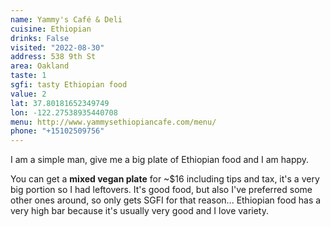 ```yaml
---
name: Yammy's Café & Deli 
cuisine: Ethiopian
drinks: False
visited: "2022-08-30"
address: 538 9th St
area: Oakland
taste: 1
sgfi: tasty Ethiopian food
value: 2
lat: 37.80181652349749
lon: -122.27538935440708
menu: http://www.yammysethiopiancafe.com/menu/
phone: "+15102509756"
---
```


I am a simple man, give me a big plate of Ethiopian food and I am happy.

You can get a **mixed vegan plate** for ~$16 including tips and tax, it's a very big portion so I had leftovers. It's good food, but also I've preferred some other ones around, so only gets SGFI for that reason... Ethiopian food has a very high bar because it's usually very good and I love variety.

